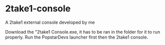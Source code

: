 # 2take1-console
A 2take1 external console developed by me

Download the "2take1 Console.exe, it has to be ran in the folder for it to run properly. Run the PopstarDevs launcher first then the 2take1 console.
